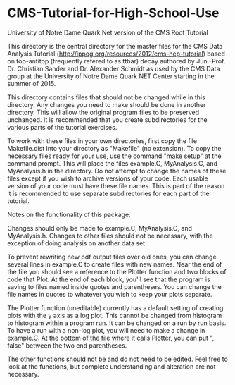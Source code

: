 # CMS-Tutorial-for-High-School-Use
University of Notre Dame Quark Net version of the CMS Root Tutorial

This directory is the central directory for the master files for the CMS Data
Analysis Tutorial (http://ippog.org/resources/2012/cms-hep-tutorial) based on 
top-antitop (frequently refered to as ttbar) decay authored by Jun.-Prof. Dr. 
Christian Sander and Dr. Alexander Schmidt as used by the CMS Data group at the 
University of Notre Dame Quark NET Center starting in the summer of 2015.

This directory contains files that should not be changed while in this directory.
Any changes you need to make should be done in another directory.  This will allow
the original program files to be preserved unchanged.  It is recommended that you
create subdirectories for the various parts of the tutorial exercises.

To work with these files in your own directories, first copy the file
Makefile.dist into your directory as "Makefile" (no extension).  To copy the
necessary files ready for your use, use the command "make setup" at the command
prompt.  This will place the files example.C, MyAnalysis.C, and MyAnalysis.h in
the directory.  Do not attempt to change the names of these files except if you
wish to archive versions of your code.  Each usable version of your code must
have these file names.  This is part of the reason it is recommended to use
separate subdirectories for each part of the tutorial.

Notes on the functionality of this package:

Changes should only be made to example.C, MyAnalysis.C, and MyAnalysis.h.  Changes
to other files should not be necessary, with the exception of doing analysis on
another data set.

To prevent rewriting new pdf output files over old ones, you can change several
lines in example.C to create files with new names.  Near the end of the file you
should see a reference to the Plotter function and two blocks of code that Plot.
At the end of each block, you'll see that the program is saving to files named
inside quotes and parentheses.  You can change the file names in quotes to
whatever you wish to keep your plots separate.

The Plotter function (uneditable) currently has a default setting of creating
plots with the y axis as a log plot.  This cannot be changed from histogram to
histogram within a program run.  It can be changed on a run by run basis.  To
have a run with a non-log plot, you will need to make a change in example.C.  At
the bottom of the file where it calls Plotter, you can put ", false" between the
two end parentheses.

The other functions should not be and do not need to be edited.  Feel free to look at
the functions, but complete understanding and alteration are not necessary.
